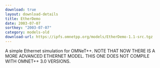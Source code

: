 ```yaml
---
download: true
layout: download-details
title: EtherDemo
date: 2003-07-07
sortkey: "2003-07-07"
category: models-old
download-url: https://ipfs.omnetpp.org/models/EtherDemo-1.1-src.tgz
---
```


A simple Ethernet simulation for OMNeT++. NOTE THAT NOW THERE IS A MORE ADVANCED ETHERNET MODEL. THIS ONE DOES NOT COMPILE WITH OMNET++ 3.0 VERSIONS.
